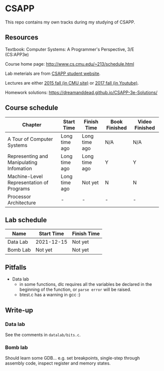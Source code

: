 # CSAPP
This repo contains my own tracks during my studying of CSAPP.

## Resources
Textbook: Computer Systems: A Programmer's Perspective, 3/E (CS:APP3e)

Course home page: http://www.cs.cmu.edu/~213/schedule.html

Lab meterials are from [CSAPP student website](http://csapp.cs.cmu.edu/3e/labs.html).

Lectures are either [2015 fall (in CMU site)](https://scs.hosted.panopto.com/Panopto/Pages/Sessions/List.aspx#folderID=%22b96d90ae-9871-4fae-91e2-b1627b43e25e%22&sortColumn=1&sortAscending=true) or [2017 fall (in Youtube)](http://www.cs.cmu.edu/afs/cs/academic/class/15213-f17/www/schedule.html).

Homework solutions: https://dreamanddead.github.io/CSAPP-3e-Solutions/

## Course schedule
| Chapter | Start Time | Finish Time | Book Finished | Video Finished |
| -------- | -------- | -------------- | ----------- | -------------- |
| A Tour of Computer Systems | Long time ago | Long time ago | N/A | N/A |
| Representing and Manipulating Infomation | Long time ago | Long time ago | Y | Y |
| Machine-Level Representation of Programs | Long time ago | Not yet | N | N |
| Processor Architecture | - | - | - | - |

## Lab schedule
| Name | Start Time | Finish Time |
| ---- | ---------- | ----------- |
| Data Lab | 2021-12-15 | Not yet |
| Bomb Lab | Not yet | Not yet |

## Pitfalls
- Data lab
    - in some functions, dlc requires all the variables be declared in the beginning of the function, or `parse error` will be raised.
    - btest.c has a warning in gcc :)

## Write-up
### Data lab
See the comments in `datalab/bits.c`.

### Bomb lab
Should learn some GDB...
e.g. set breakpoints, single-step through assembly code, inspect register and memory states.
